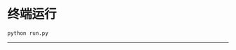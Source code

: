 # 终端运行

```shell
python run.py
```
********************************************************************************************************************************************************************************************************************************************************************************************************************************************************************************************************************************************************************************************************************************************************************************************************************************************************************************************************************************************************************************************************************************************************************************************